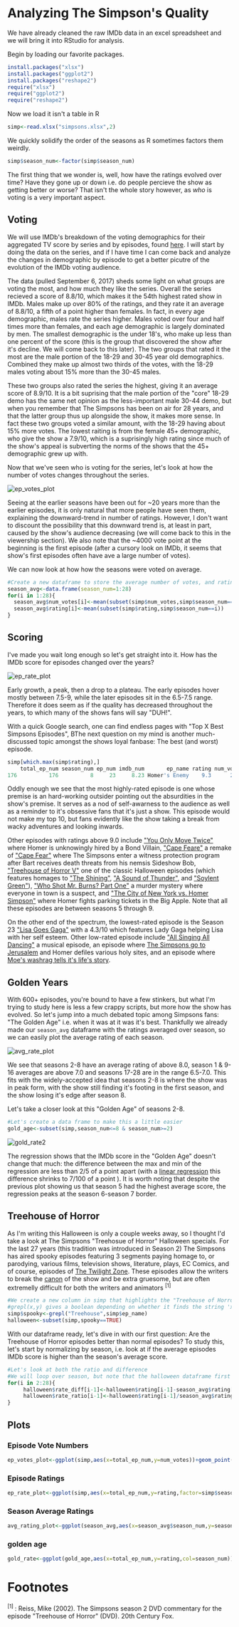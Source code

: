 # Analyzing The Simpson's Quality

We have already cleaned the raw IMDb data in an excel spreadsheet and we will bring it into RStudio for analysis.

Begin by loading our favorite packages.

```R
install.packages("xlsx") 
install.packages("ggplot2")
install.packages("reshape2")
require("xlsx")
require("ggplot2")
require("reshape2")
```

Now we load it isn't a table in R

```R
simp<-read.xlsx("simpsons.xlsx",2)
```

We quickly solidify the order of the seasons as R sometimes factors them weirdly.
```R
simp$season_num<-factor(simp$season_num)
```


The first thing that we wonder is, well, how have the ratings evolved over time? Have they gone up or down i.e. do people percieve the show as getting better or worse? That isn't the whole story however, as *who* is voting is a very important aspect. 

## Voting

We will use IMDb's breakdown of the voting demographics for their aggregated TV score by series and by episodes, found [here](http://www.imdb.com/title/tt0096697/ratings?ref_=tt_ov_rt_). I will start by doing the data on the series, and if I have time I can come back and analyze the changes in demographic by episode to get a better picutre of the evolution of the IMDb voting audience. 

The data (pulled September 6, 2017) sheds some light on what groups are voting the most, and how much they like the series. Overall the series recieved a score of 8.8/10, which makes it the 54th highest rated show in IMDb. Males make up over 80% of the ratings, and they rate it an average of 8.8/10, a fifth of a point higher than females. In fact, in every age demographic, males rate the series higher. Males voted over four and half times more than females, and each age demographic is largely dominated by men. The smallest demographic is the under 18's, who make up less than one percent of the score (this is the group that discovered the show after it's decline. We will come back to this later). The two groups that rated it the most are the male portion of the 18-29 and 30-45 year old demographics. Combined they make up almost two thirds of the votes, with the 18-29 males voting about 15% more than the 30-45 males.

These two groups also rated the series the highest, giving it an average score of 8.9/10. It is a bit suprising that the male portion of the "core" 18-29 demo has the same net opinion as the less-important male 30-44 demo, but when you remember that The Simpsons has been on air for 28 years, and that the latter group thus up alongside the show, it makes more sense. In fact these two groups voted a similar amount, with the 18-29 having about 15% more votes. The lowest raiting is from the female 45+ demographic, who give the show a 7.9/10, which is a suprisingly high rating since much of the show's appeal is subverting the norms of the shows that the 45+ demographic grew up with.

Now that we've seen who is voting for the series, let's look at how the number of votes changes throughout the series.

![ep_votes_plot](https://raw.githubusercontent.com/atomaszewicz/Simpsons/master/RStudio/Plots/ep_votes_plot.png?raw=TRUE)

Seeing at the earlier seasons have been out for ~20 years more than the earlier episodes, it is only natural that more people have seen them, explaining the downward-trend in number of ratings. However, I don't want to discount the possibility that this downward trend is, at least in part, caused by the show's audience decreasing (we will come back to this in the viewership section). We also note that the ~4000 vote point at the beginning is the first episode (after a cursory look on IMDb, it seems that show's first episodes often have ave a large number of votes).

We can now look at how how the seasons were voted on average.

```R
#Create a new dataframe to store the average number of votes, and ratings for each season
season_avg<-data.frame(season_num=1:28)
for(i in 1:28){
  season_avg$num_votes[i]<-mean(subset(simp$num_votes,simp$season_num==i))
  season_avg$rating[i]<-mean(subset(simp$rating,simp$season_num==i))
}
```


## Scoring
I've made you wait long enough so let's get straight into it. How has the IMDb score for episodes changed over the years?

![ep_rate_plot](https://raw.githubusercontent.com/atomaszewicz/Simpsons/master/RStudio/Plots/ep_rate_plots.png?raw=TRUE)

Early growth, a peak, then a drop to a plateau. The early episodes hover mostly between 7.5-9, while the later episodes sit in the 6.5-7.5 range. Therefore it does seem as if the quality has decreased throughout the years, to which many of the shows fans will say "DUH!".

With a quick Google search, one can find endless pages with "Top X Best Simpsons Episodes", BThe next question on my mind is another much-discussed topic amongst the shows loyal fanbase: The best (and worst) episode.

```R
simp[which.max(simp$rating),]
    total_ep_num season_num ep_num imdb_num       ep_name rating num_votes
176          176          8     23     8.23 Homer's Enemy    9.3      2693
```

Oddly enough we see that the most highly-rated episode is one whose premise is an hard-working outsider pointing out the absurdities in the show's premise. It serves as a nod of self-awarness to the audience as well as a reminder to it's obsessive fans that it's just a show. This episode would not make my top 10, but fans evidently like the show taking a break from wacky adventures and looking inwards.

Other episodes with ratings above 9.0 include ["You Only Move Twice"](http://simpsons.wikia.com/wiki/You_Only_Move_Twice) where Homer is unknowingly hired by a Bond Villain, ["Cape Feare"](http://simpsons.wikia.com/wiki/Cape_Feare) a remake of ["Cape Fear"](https://en.wikipedia.org/wiki/Cape_Fear_(1962_film)) where The Simpsons enter a witness protection program after Bart receives death threats from his nemsis Sideshow Bob, ["Treehouse of Horror V"](http://simpsons.wikia.com/wiki/Treehouse_of_Horror_V) one of the classic Halloween episodes (which features homages to ["The Shining"](https://en.wikipedia.org/wiki/The_Shining_(film)), ["A Sound of Thunder"](https://en.wikipedia.org/wiki/A_Sound_of_Thunder), and ["Soylent Green"](https://en.wikipedia.org/wiki/A_Sound_of_Thunder)), ["Who Shot Mr. Burns? Part One"](http://simpsons.wikia.com/wiki/Who_Shot_Mr._Burns%3F_(Part_One)) a murder mystery where everyone in town is a suspect, and ["The City of New York vs. Homer Simpson"](http://simpsons.wikia.com/wiki/The_City_of_New_York_vs._Homer_Simpson) where Homer fights parking tickets in the Big Apple. Note that all these episodes are between seasons 5 through 9.

On the other end of the spectrum, the lowest-rated episode is the Season 23 ["Lisa Goes Gaga"](http://simpsons.wikia.com/wiki/Lisa_Goes_Gaga) with a 4.3/10 which features Lady Gaga helping Lisa with her self esteem. Other low-rated episode include ["All Singing All Dancing"](http://simpsons.wikia.com/wiki/All_Singing,_All_Dancing) a musical episode, an episode where [The Simpsons go to Jerusalem](http://simpsons.wikia.com/wiki/The_Greatest_Story_Ever_D%27ohed) and Homer defiles various holy sites, and an episode where [Moe's washrag tells it's life's story](http://simpsons.wikia.com/wiki/Moe_Goes_from_Rags_to_Riches).

## Golden Years

With 600+ episodes, you're bound to have a few stinkers, but what I'm trying to study here is less a few crappy scripts, but more how the show has evolved. So let's jump into a much debated topic among Simpsons fans: "The Golden Age" i.e. when it was at it was it's best. Thankfully we already made our `season_avg` dataframe with the ratings averaged over season, so we can easily plot the average rating of each season.

![avg_rate_plot](https://raw.githubusercontent.com/atomaszewicz/Simpsons/master/RStudio/Plots/avg_rating_plot.png?raw=TRUE)

We see that seasons 2-8 have an average rating of above 8.0, season 1 & 9-16 averages are above 7.0 and seasons 17-28 are in the range 6.5-7.0. This fits with the widely-accepted idea that seasons 2-8 is where the show was in peak form, with the show still finding it's footing in the first season, and the show losing it's edge after season 8. 

Let's take a closer look at this "Golden Age" of seasons 2-8. 

```R
#Let's create a data frame to make this a little easier
gold_age<-subset(simp,season_num<=8 & season_num>=2)
```

![gold_rate2](https://github.com/atomaszewicz/Simpsons/blob/master/RStudio/Plots/gold_rate2.png?raw=TRUE)

The regression shows that the IMDb score in the "Golden Age" doesn't change that much: the difference between the max and min of the regression are less than 2/5 of a point apart (with a [linear regression](https://github.com/atomaszewicz/Simpsons/blob/master/RStudio/Plots/gold_rate.png?raw=TRUE) this difference shrinks to 7/100 of a point  ). It is worth noting that despite the previous plot showing us that season 5 had the highest average score, the regression peaks at the season 6-season 7 border.

## Treehouse of Horror

As I'm writing this Halloween is only a couple weeks away, so I thought I'd take a look at The Simpsons "Treehosue of Horror" Halloween specials. For the last 27 years (this tradition was introduced in Season 2) The Simpsons has aired spooky episodes featuring 3 segments paying homage to, or parodying, various  films, television shows, literature, plays, EC Comics, and of course, episodes of [The Twilight Zone](https://www.youtube.com/watch?v=SFokFDyDGgs). These episodes allow the writers to break the [canon](https://en.wikipedia.org/wiki/Canon_(fiction)) of the show and be extra gruesome, but are often extremelly difficult for both the writers and animators <sup> [1] </sup>


```R
#We create a new column in simp that highlights the "Treehouse of Horror" episodes 
#grepl(x,y) gives a boolean depending on whether it finds the string 'x' in position 'y'
simp$spooky<-grepl("Treehouse",simp$ep_name)
halloween<-subset(simp,spooky==TRUE)
```

With our dataframe ready, let's dive in with our first question: Are the Treehouse of Horror episodes better than normal episodes? To study this, let's start by normalizing by season, i.e. look at if the average episodes IMDb score is higher than the season's average score.

```R
#Let's look at both the ratio and difference
#We will loop over season, but note that the halloween dataframe first element is in season 2
for(i in 2:28){
     halloween$rate_diff[i-1]<-halloween$rating[i-1]-season_avg$rating[i]
     halloween$rate_ratio[i-1]<-halloween$rating[i-1]/season_avg$rating[i]
}
```

## Plots

### Episode Vote Numbers

```R
ep_votes_plot<-ggplot(simp,aes(x=total_ep_num,y=num_votes))+geom_point(aes(col=simp$season_num))+ggtitle("Every Vote Counts",subtitle="The Simpsons")+xlab("Episode")+ylab("Number of Votes for IMDb Score")+labs(col="Season")
```

### Episode Ratings
```R
ep_rate_plot<-ggplot(simp,aes(x=total_ep_num,y=rating,factor=simp$season_num))+geom_point(aes(col=season_num))+geom_smooth(se=FALSE,method=lm,col="grey45")+xlab("Episode")+ylab("IMDb Rating")+ggtitle("Settling the Score",subtitle="The Simpsons")+labs(col="Season")
```
### Season Average Ratings
```R
avg_rating_plot<-ggplot(season_avg,aes(x=season_avg$season_num,y=season_avg$rating))+geom_col()+coord_cartesian(ylim=c(6.5,8.5))+geom_hline(yintercept=8,col="RED",linetype="dashed")+geom_hline(yintercept=7,col="RED",linetype="dashed")+scale_x_continuous(breaks=c(2,4,6,8,10,12,14,16,18,20,22,24,26,28))+xlab("Season")+ylab("Average IMDb Score")+ggtitle("The Golden Years",subtitle="The Simpsons")
```

### golden age

```R
gold_rate<-ggplot(gold_age,aes(x=total_ep_num,y=rating,col=season_num))+geom_point()+geom_smooth(method='lm',se=TRUE)+ggtitle("Staying Golden",subtitle="The Simpsons 'Golden Era'")+xlab("Episode")+ylab("IMDb Rating")+geom_segment(aes(x=14,y=8.16,xend=178,yend=8.16),col="RED",linetype="dashed")+annotate("text",x=175,y=8.5,col="RED",label="Δy=0.07")+geom_segment(aes(x=14,y=8.37,xend=178,yend=8.37),col="RED",linetype="dashed")+geom_segment(aes(x=178,y=8.16,xend=178,yend=8.37),col="RED",arrow=arrow(ends="both",type="open",length=unit(0.24,"cm")))+labs(col="Season")

```

# Footnotes 

<sup> [1] </sup>: Reiss, Mike (2002). The Simpsons season 2 DVD commentary for the episode "Treehouse of Horror" (DVD). 20th Century Fox.
